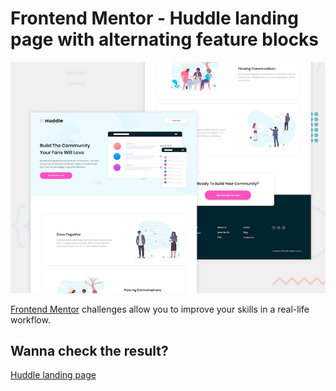 # Frontend Mentor - Huddle landing page with alternating feature blocks

![Design preview for the Huddle landing page with alternating feature blocks coding challenge](./design/desktop-preview.jpg)

[Frontend Mentor](https://www.frontendmentor.io) challenges allow you to improve your skills in a real-life workflow.

## Wanna check the result?
[Huddle landing page](https://autistechunplugged.github.io/huddle-landing-page/)

